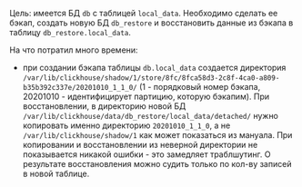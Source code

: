 Цель: имеется БД `db` с таблицей `local_data`. Необходимо сделать ее бэкап, создать новую БД `db_restore` и восстановить данные из бэкапа в таблицу `db_restore.local_data`.

На что потратил много времени:
- при создании бэкапа таблицы `db.local_data` создается директория `/var/lib/clickhouse/shadow/1/store/8fc/8fca58d3-2c8f-4ca0-a809-b35b392c337e/20201010_1_1_0/` (1 - порядковый номер бэкапа, 20201010 - идентифицирует партицию, которую бэкапим). При восстановлении, в директорию новой БД `/var/lib/clickhouse/data/db_restore/local_data/detached/` нужно копировать именно директорию `20201010_1_1_0`, а не `/var/lib/clickhouse/shadow/1` как может показаться из мануала. При копировании и восстановлении из неверной директории не показывается никакой ошибки - это замедляет траблшутинг. О результате восстановления можно судить только по кол-ву записей в новой таблице.